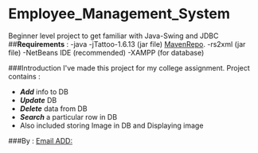 # Employee_Management_System
Beginner level project to get familiar with Java-Swing and JDBC
##**Requirements** :
-java
-jTattoo-1.6.13 (jar file) [MavenRepo](https://mvnrepository.com/artifact/com.jtattoo/JTattoo).
-rs2xml (jar file)
-NetBeans IDE (recommended)
-XAMPP (for database)

###Introduction
I've made this project for my college assignment.
Project contains : 
- **_Add_** info to DB 
- **_Update_** DB
- **_Delete_** data from DB
- **_Search_** a particular row in DB
- Also included storing Image in DB and Displaying image

###By :
[Email ADD:](krishnachaitanyayerrapatruni@gmail.com)
